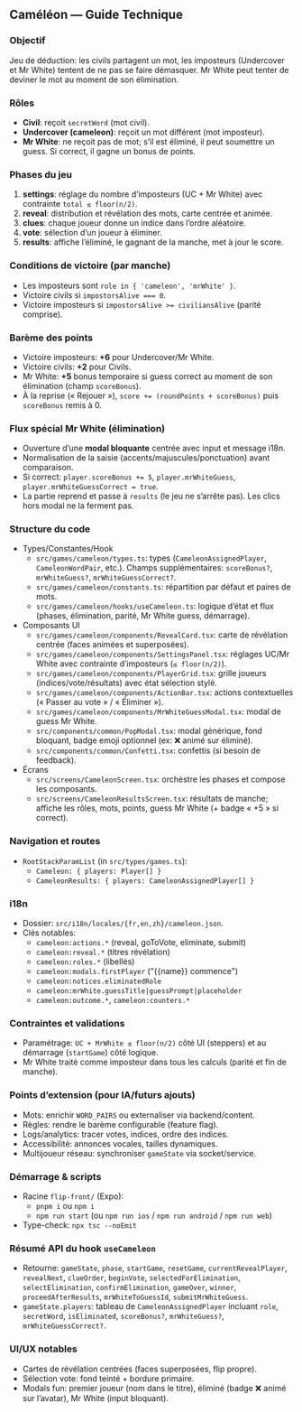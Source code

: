 ## Caméléon — Guide Technique

### Objectif
Jeu de déduction: les civils partagent un mot, les imposteurs (Undercover et Mr White) tentent de ne pas se faire démasquer. Mr White peut tenter de deviner le mot au moment de son élimination.

### Rôles
- **Civil**: reçoit `secretWord` (mot civil).
- **Undercover (cameleon)**: reçoit un mot différent (mot imposteur).
- **Mr White**: ne reçoit pas de mot; s’il est éliminé, il peut soumettre un guess. Si correct, il gagne un bonus de points.

### Phases du jeu
1. **settings**: réglage du nombre d’imposteurs (UC + Mr White) avec contrainte `total ≤ floor(n/2)`.
2. **reveal**: distribution et révélation des mots, carte centrée et animée.
3. **clues**: chaque joueur donne un indice dans l’ordre aléatoire.
4. **vote**: sélection d’un joueur à éliminer.
5. **results**: affiche l’éliminé, le gagnant de la manche, met à jour le score.

### Conditions de victoire (par manche)
- Les imposteurs sont `role in { 'cameleon', 'mrWhite' }`.
- Victoire civils si `impostorsAlive === 0`.
- Victoire imposteurs si `impostorsAlive >= civiliansAlive` (parité comprise).

### Barème des points
- Victoire imposteurs: **+6** pour Undercover/Mr White.
- Victoire civils: **+2** pour Civils.
- Mr White: **+5** bonus temporaire si guess correct au moment de son élimination (champ `scoreBonus`).
- À la reprise (« Rejouer »), `score += (roundPoints + scoreBonus)` puis `scoreBonus` remis à 0.

### Flux spécial Mr White (élimination)
- Ouverture d’une **modal bloquante** centrée avec input et message i18n.
- Normalisation de la saisie (accents/majuscules/ponctuation) avant comparaison.
- Si correct: `player.scoreBonus += 5`, `player.mrWhiteGuess`, `player.mrWhiteGuessCorrect = true`.
- La partie reprend et passe à `results` (le jeu ne s’arrête pas). Les clics hors modal ne la ferment pas.

### Structure du code
- Types/Constantes/Hook
  - `src/games/cameleon/types.ts`: types (`CameleonAssignedPlayer`, `CameleonWordPair`, etc.). Champs supplémentaires: `scoreBonus?`, `mrWhiteGuess?`, `mrWhiteGuessCorrect?`.
  - `src/games/cameleon/constants.ts`: répartition par défaut et paires de mots.
  - `src/games/cameleon/hooks/useCameleon.ts`: logique d’état et flux (phases, élimination, parité, Mr White guess, démarrage).
- Composants UI
  - `src/games/cameleon/components/RevealCard.tsx`: carte de révélation centrée (faces animées et superposées).
  - `src/games/cameleon/components/SettingsPanel.tsx`: réglages UC/Mr White avec contrainte d’imposteurs (`≤ floor(n/2)`).
  - `src/games/cameleon/components/PlayerGrid.tsx`: grille joueurs (indices/vote/résultats) avec état sélection stylé.
  - `src/games/cameleon/components/ActionBar.tsx`: actions contextuelles (« Passer au vote » / « Éliminer »).
  - `src/games/cameleon/components/MrWhiteGuessModal.tsx`: modal de guess Mr White.
  - `src/components/common/PopModal.tsx`: modal générique, fond bloquant, badge emoji optionnel (ex: ❌ animé sur éliminé).
  - `src/components/common/Confetti.tsx`: confettis (si besoin de feedback).
- Écrans
  - `src/screens/CameleonScreen.tsx`: orchèstre les phases et compose les composants.
  - `src/screens/CameleonResultsScreen.tsx`: résultats de manche; affiche les rôles, mots, points, guess Mr White (+ badge « +5 » si correct).

### Navigation et routes
- `RootStackParamList` (in `src/types/games.ts`):
  - `Cameleon: { players: Player[] }`
  - `CameleonResults: { players: CameleonAssignedPlayer[] }`

### i18n
- Dossier: `src/i18n/locales/{fr,en,zh}/cameleon.json`.
- Clés notables:
  - `cameleon:actions.*` (reveal, goToVote, eliminate, submit)
  - `cameleon:reveal.*` (titres révélation)
  - `cameleon:roles.*` (libellés)
  - `cameleon:modals.firstPlayer` ("{{name}} commence")
  - `cameleon:notices.eliminatedRole`
  - `cameleon:mrWhite.guessTitle|guessPrompt|placeholder`
  - `cameleon:outcome.*`, `cameleon:counters.*`

### Contraintes et validations
- Paramétrage: `UC + MrWhite ≤ floor(n/2)` côté UI (steppers) et au démarrage (`startGame`) côté logique.
- Mr White traité comme imposteur dans tous les calculs (parité et fin de manche).

### Points d’extension (pour IA/futurs ajouts)
- Mots: enrichir `WORD_PAIRS` ou externaliser via backend/content.
- Règles: rendre le barème configurable (feature flag).
- Logs/analytics: tracer votes, indices, ordre des indices.
- Accessibilité: annonces vocales, tailles dynamiques.
- Multijoueur réseau: synchroniser `gameState` via socket/service.

### Démarrage & scripts
- Racine `flip-front/` (Expo):
  - `pnpm i` ou `npm i`
  - `npm run start` (ou `npm run ios` / `npm run android` / `npm run web`)
- Type-check: `npx tsc --noEmit`

### Résumé API du hook `useCameleon`
- Retourne: `gameState`, `phase`, `startGame`, `resetGame`, `currentRevealPlayer`, `revealNext`, `clueOrder`, `beginVote`, `selectedForElimination`, `selectElimination`, `confirmElimination`, `gameOver`, `winner`, `proceedAfterResults`, `mrWhiteToGuessId`, `submitMrWhiteGuess`.
- `gameState.players`: tableau de `CameleonAssignedPlayer` incluant `role`, `secretWord`, `isEliminated`, `scoreBonus?`, `mrWhiteGuess?`, `mrWhiteGuessCorrect?`.

### UI/UX notables
- Cartes de révélation centrées (faces superposées, flip propre).
- Sélection vote: fond teinté + bordure primaire.
- Modals fun: premier joueur (nom dans le titre), éliminé (badge ❌ animé sur l’avatar), Mr White (input bloquant). 